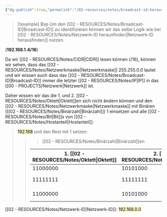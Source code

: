 ```yaml
---
{"dg-publish":true,"permalink":"/02-resources/notes/broadcast-id-herausfinden/","tags":["netzwerk/ip/ipv4"],"noteIcon":"","updated":"2024-07-26T23:16:35.481+02:00"}
---
```


>[!example] Bsp
>Um den [[02 - RESOURCES/Notes/Broadcast-ID\|Broadcast-ID]] zu identifizieren können wir das selbe Logik wie bei [[02 - RESOURCES/Notes/Netzwerk-ID herausfinden\|Netzwerk-ID herausfinden]] nutzen.
>
(**192.168.1.4/16**)
>
Da wir [[02 - RESOURCES/Notes/CIDR\|CIDR]] lesen können (/16), können wir sehen, dass das [[02 - RESOURCES/Notes/Netzwerkmaske\|Netzwerkmaske]] 255.255.0.0 lautet und wir wissen auch dass das [[02 - RESOURCES/Notes/Broadcast-ID\|Broadcast-ID]] immer die letzter [[02 - RESOURCES/Notes/IP\|IP]] in das [[00 - PROJECTS/Netzwerk\|Netzwerk]] ist.
>
Daher wissen wir das die 1. und 2. [[02 - RESOURCES/Notes/Oktett\|Oktett]]en sich nicht ändern können und den [[02 - RESOURCES/Notes/Netzwerkmaske\|Netzwerkmaske]] mit Binären ([[02 - RESOURCES/Notes/Binärzahl\|Binärzahl]]) 1 einsetzen und alle [[02 - RESOURCES/Notes/Bit\|Bit]]s von [[02 - RESOURCES/Notes/Hostanteil\|Hostanteil]]: 
><mark style="background: #FFF3A3A6;">192.168</mark>
und den Rest mit 1 setzen:
>>> [[02 - RESOURCES/Notes/Binärzahl\|Binärzahl]]en
>> 
>>| 1. [[02 - RESOURCES/Notes/Oktett\|Oktett]]    | 2. [[02 - RESOURCES/Notes/Oktett\|Oktett]]    | 3. [[02 - RESOURCES/Notes/Oktett\|Oktett]] | 4. [[02 - RESOURCES/Notes/Oktett\|Oktett]] | Inhalt |
>>| --- | --- |---| --- | ---|
>>|  11000000   |  10101000  |  00000000 |  00000000   | [[02 - RESOURCES/Notes/IP\|IP]] |
>>|  11111111   |  11111111  |  11111111 |  11111111   | [[02 - RESOURCES/Notes/Netzwerkmaske\|Netzwerkmaske]] |
>>|  11000000   |  10101000  |  00000000 |  00000000   | [[02 - RESOURCES/Notes/OR-Operator\|OR-Operator]] |
>
 [[02 - RESOURCES/Notes/Netzwerk-ID\|Netzwerk-ID]]: <mark style="background: #FFF3A3A6;">192.168.0.0</mark>